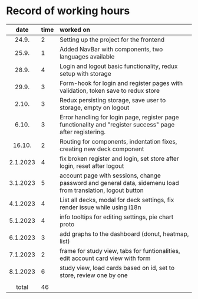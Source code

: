 # Record of working hours

| date | time | worked on  |
| :----:|:-----| :-----|
| 24.9. | 2 | Setting up the project for the frontend |
| 25.9. | 1 | Added NavBar with components, two languages available |
| 28.9. | 4 | Login and logout basic functionality, redux setup with storage |
| 29.9. | 3 | Form-hook for login and register pages with validation, token save to redux store |
| 2.10. | 3 | Redux persisting storage, save user to storage, empty on logout |
| 6.10. | 3 | Error handling for login page, register page functionality and "register success" page after registering. |
| 16.10. | 2 | Routing for components, indentation fixes, creating new deck component |
| 2.1.2023 | 4 | fix broken register and login, set store after login, reset after logout |
| 3.1.2023 | 5 | account page with sessions, change password and general data, sidemenu load from translation, logout button |
| 4.1.2023 | 4 | List all decks, modal for deck settings, fix render issue while using i18n |
| 5.1.2023 | 4 | info tooltips for editing settings, pie chart proto |
| 6.1.2023 | 3 | add graphs to the dashboard (donut, heatmap, list) |
| 7.1.2023 | 2 | frame for study view, tabs for funtionalities, edit account card view with form |
| 8.1.2023 | 6 | study view, load cards based on id, set to store, review one by one |
|  |  |  |
| total | 46 |  | 
